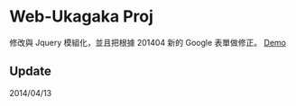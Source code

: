 # Web-Ukagaka Proj #

修改與 Jquery 模組化，並且把根據 201404 新的 Google 表單做修正。
[Demo](http://morris821028.github.io/2014/04/13/jquery-ukagaka/)

## Update ##

2014/04/13
